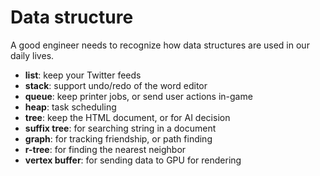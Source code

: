 # Data structure

A good engineer needs to recognize how data structures are used in our daily lives.

- **list**: keep your Twitter feeds
- **stack**: support undo/redo of the word editor
- **queue**: keep printer jobs, or send user actions in-game
- **heap**: task scheduling
- **tree**: keep the HTML document, or for AI decision
- **suffix tree**: for searching string in a document
- **graph**: for tracking friendship, or path finding
- **r-tree**: for finding the nearest neighbor
- **vertex buffer**: for sending data to GPU for rendering
